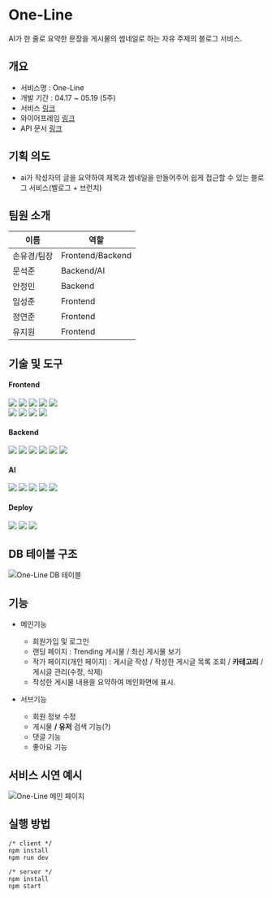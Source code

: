 # One-Line

AI가 한 줄로 요약한 문장을 게시물의 썸네일로 하는 자유 주제의 블로그 서비스.

## 개요

- 서비스명 : One-Line
- 개발 기간 : 04.17 ~ 05.19 (5주)
- 서비스 [링크](https://10team.vercel.app/)
- 와이어프레임 [링크](https://www.figma.com/file/nciwBpbdF0fojqBuTkO5Az/10team_3rdProject?type=design&t=Ng2z1q1zs8n8Pepa-0)
- API 문서 [링크](https://www.notion.so/elice/dea234ec490545bd88d9a278126b191c?v=b64fb6a9fe6146d5ac48067e3210568e&pvs=4)

## 기획 의도

- ai가 작성자의 글을 요약하여 제목과 썸네일을 만들어주어 쉽게 접근할 수 있는 블로그 서비스(벨로그 + 브런치)

## 팀원 소개

| 이름        | 역할             |
| ----------- | ---------------- |
| 손유경/팀장 | Frontend/Backend |
| 문석준      | Backend/AI       |
| 안정민      | Backend          |
| 임성준      | Frontend         |
| 정연준      | Frontend         |
| 유지원      | Frontend         |

## 기술 및 도구

#### Frontend

<img src="https://img.shields.io/badge/HTML5-E34F26?style=flat-square&logo=HTML5&logoColor=white"/>
<img src="https://img.shields.io/badge/CSS3-1572B6?style=flat-square&logo=CSS3&logoColor=white"/>
<img src="https://img.shields.io/badge/JavaScript-F7DF1E?style=flat-square&logo=JavaScript&logoColor=white"/>
<img src="https://img.shields.io/badge/React-61DAFB?style=flat-square&logo=React&logoColor=white"/>
<img src="https://img.shields.io/badge/TypeScript-3178C6?style=flat-square&logo=TypeScript&logoColor=white"/>
<br />
<img src="https://img.shields.io/badge/Next.js-000000?style=flat-square&logo=Next.js&logoColor=white"/>
<img src="https://img.shields.io/badge/styled_components-DB7093?style=flat-square&logo=styled-components&logoColor=white"/>
<img src="https://img.shields.io/badge/Axios-5A29E4?style=flat-square&logo=Axios&logoColor=white"/>
<img src="https://img.shields.io/badge/Recoil-FAB040?style=flat-square&logo=Recoil&logoColor=white"/>

#### Backend

<img src="https://img.shields.io/badge/JavaScript-F7DF1E?style=flat-square&logo=JavaScript&logoColor=white"/>
<img src="https://img.shields.io/badge/Node.js-339933?style=flat-square&logo=Node.js&logoColor=white"/>
<img src="https://img.shields.io/badge/Express.js-000000?style=flat-square&logo=express&logoColor=white"/>
<img src="https://img.shields.io/badge/MySQL-4479A1?style=flat-square&logo=MySQL&logoColor=white"/>
<img src="https://img.shields.io/badge/Sequelize-52B0E7?style=flat-square&logo=Sequelize&logoColor=white"/>
<img src="https://img.shields.io/badge/Firebase-FFCA28?style=flat-square&logo=Firebase&logoColor=white"/>

#### AI

<img src="https://img.shields.io/badge/Python-3776AB?style=flat-square&logo=Python&logoColor=white"/>
<img src="https://img.shields.io/badge/Pytorch-EE4C2C?style=flat&logo=Pytorch&logoColor=black"/>
<img src="https://img.shields.io/badge/Jupyter-F37626?style=flat&logo=Jupyter&logoColor=black"/>
<img src="https://img.shields.io/badge/tensorflow-FF6F00?style=flat&logo=tensorflow&logoColor=black"/>
<img src="https://img.shields.io/badge/flask-000000?style=for-the-badge&logo=flask&logoColor=white">
<br>

#### Deploy

<img src="https://img.shields.io/badge/Amazon_S3-569A31?style=flat-square&logo=Amazon S3&logoColor=white"/>
<img src="https://img.shields.io/badge/Amazon EC2-FF9900?style=flat-square&logo=Amazon EC2&logoColor=white"/>
<img src="https://img.shields.io/badge/Amazon RDS-527FFF?style=flat-square&logo=Amazon RDS&logoColor=white"/>

## DB 테이블 구조

![One-Line DB 테이블](https://github.com/Chadolbaegi128/One-Line/assets/91059184/88fc9203-b260-40f9-bbe9-e5af75512c53)

## 기능

- 메인기능

  - 회원가입 및 로그인
  - 랜딩 페이지 : Trending 게시물 / 최신 게시물 보기
  - 작가 페이지(개인 페이지) : 게시글 작성 / 작성한 게시글 목록 조회 / **카테고리** / 게시글 관리(수정, 삭제)
  - 작성한 게시물 내용을 요약하여 메인화면에 표시.

- 서브기능
  - 회원 정보 수정
  - 게시물 **/ 유저** 검색 기능(?)
  - 댓글 기능
  - 좋아요 기능

## 서비스 시연 예시

![One-Line 메인 페이지](https://github.com/Chadolbaegi128/One-Line/assets/91059184/7204a050-bdf8-42f8-9318-cbe23128e211)

## 실행 방법

```
/* client */
npm install
npm run dev

/* server */
npm install
npm start
```

##
